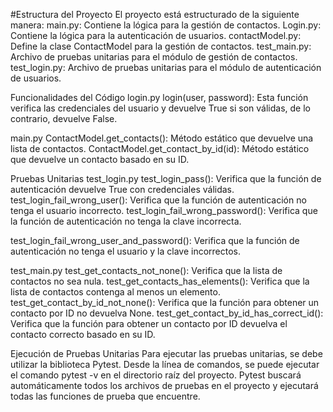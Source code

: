 #Estructura del Proyecto
El proyecto está estructurado de la siguiente manera:
main.py: Contiene la lógica para la gestión de contactos.
Login.py: Contiene la lógica para la autenticación de usuarios.
contactModel.py: Define la clase ContactModel para la gestión de contactos.
test_main.py: Archivo de pruebas unitarias para el módulo de gestión de contactos.
test_login.py: Archivo de pruebas unitarias para el módulo de autenticación de usuarios.

Funcionalidades del Código
login.py
login(user, password): Esta función verifica las credenciales del usuario y devuelve True si son válidas, de lo contrario, devuelve False.

main.py
ContactModel.get_contacts(): Método estático que devuelve una lista de contactos.
ContactModel.get_contact_by_id(id): Método estático que devuelve un contacto basado en su ID.

Pruebas Unitarias
test_login.py
test_login_pass(): Verifica que la función de autenticación devuelve True con credenciales válidas.
test_login_fail_wrong_user(): Verifica que la función de autenticación no tenga el usuario incorrecto.
test_login_fail_wrong_password(): Verifica que la función de autenticación no tenga la clave incorrecta.

test_login_fail_wrong_user_and_password(): Verifica que la función de autenticación no tenga el usuario y la clave incorrectos.

test_main.py
test_get_contacts_not_none(): Verifica que la lista de contactos no sea nula.
test_get_contacts_has_elements(): Verifica que la lista de contactos contenga al menos un elemento.
test_get_contact_by_id_not_none(): Verifica que la función para obtener un contacto por ID no devuelva None.
test_get_contact_by_id_has_correct_id(): Verifica que la función para obtener un contacto por ID devuelva el contacto correcto basado en su ID.

Ejecución de Pruebas Unitarias
Para ejecutar las pruebas unitarias, se debe utilizar la biblioteca Pytest. Desde la línea de comandos, se puede ejecutar el comando pytest -v en el directorio raíz del proyecto. Pytest buscará automáticamente todos los archivos de pruebas en el proyecto y ejecutará todas las funciones de prueba que encuentre.
